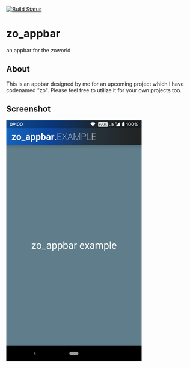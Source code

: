 [![Build Status](https://travis-ci.com/HarshitDoshi/zo_appbar.svg?branch=master)](https://travis-ci.com/HarshitDoshi/zo_appbar)

# zo_appbar

an appbar for the zoworld

## About

This is an appbar designed by me for an upcoming project which I have codenamed "zo". Please feel free to utilize it for your own projects too.

## Screenshot

<img src="zo_appbar_example_screenshot.jpg" width="360" height="640">